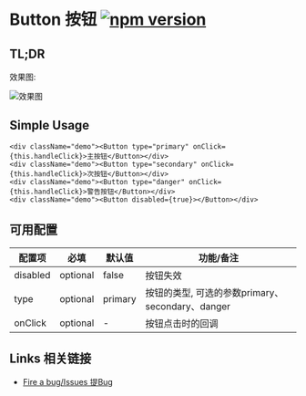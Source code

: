 # Button 按钮 [![npm version](https://badge.fury.io/js/tingle-button.svg)](http://badge.fury.io/js/tingle-button)

## TL;DR

效果图:

![效果图](http://gtms02.alicdn.com/tps/i2/TB1aLpEIVXXXXbZapXXdRBY6FXX-334-485.png_200x200.jpg)

## Simple Usage

```
<div className="demo"><Button type="primary" onClick={this.handleClick}>主按钮</Button></div>
<div className="demo"><Button type="secondary" onClick={this.handleClick}>次按钮</Button></div>
<div className="demo"><Button type="danger" onClick={this.handleClick}>警告按钮</Button></div>
<div className="demo"><Button disabled={true}></Button></div>
```

## 可用配置

| 配置项 | 必填 | 默认值 | 功能/备注 |
|---|----|---|----|
|disabled| optional |false|按钮失效|
|type| optional |primary|按钮的类型, 可选的参数primary、secondary、danger|
|onClick|optional|-|按钮点击时的回调|


## Links 相关链接

- [Fire a bug/Issues 提Bug](https://github.com/tinglejs/tingle-button/issues)